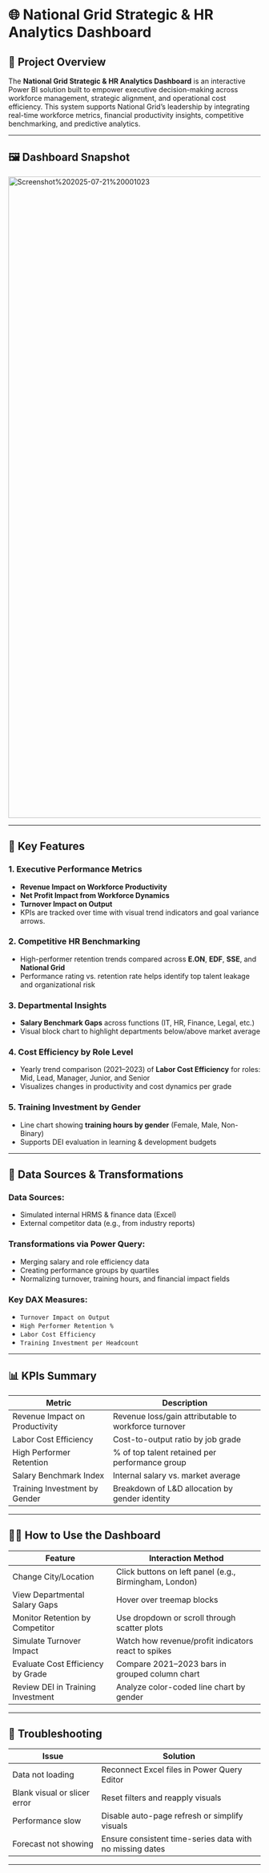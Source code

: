 # 🌐 National Grid Strategic & HR Analytics Dashboard

## 📌 Project Overview

The **National Grid Strategic & HR Analytics Dashboard** is an interactive Power BI solution built to empower executive decision-making across workforce management, strategic alignment, and operational cost efficiency. This system supports National Grid’s leadership by integrating real-time workforce metrics, financial productivity insights, competitive benchmarking, and predictive analytics.

---

## 🖼️ Dashboard Snapshot


<img width="1280" alt="Screenshot%202025-07-21%20001023"  src ="https://github.com/user-attachments/assets/a0fe062f-4e73-4f45-833f-a92574f02d26">

---

## 🧭 Key Features

### 1. Executive Performance Metrics
- **Revenue Impact on Workforce Productivity**
- **Net Profit Impact from Workforce Dynamics**
- **Turnover Impact on Output**
- KPIs are tracked over time with visual trend indicators and goal variance arrows.

### 2. Competitive HR Benchmarking
- High-performer retention trends compared across **E.ON**, **EDF**, **SSE**, and **National Grid**
- Performance rating vs. retention rate helps identify top talent leakage and organizational risk

### 3. Departmental Insights
- **Salary Benchmark Gaps** across functions (IT, HR, Finance, Legal, etc.)
- Visual block chart to highlight departments below/above market average

### 4. Cost Efficiency by Role Level
- Yearly trend comparison (2021–2023) of **Labor Cost Efficiency** for roles: Mid, Lead, Manager, Junior, and Senior
- Visualizes changes in productivity and cost dynamics per grade

### 5. Training Investment by Gender
- Line chart showing **training hours by gender** (Female, Male, Non-Binary)
- Supports DEI evaluation in learning & development budgets

---

## 🧰 Data Sources & Transformations

### Data Sources:
- Simulated internal HRMS & finance data (Excel)
- External competitor data (e.g., from industry reports)

### Transformations via Power Query:
- Merging salary and role efficiency data
- Creating performance groups by quartiles
- Normalizing turnover, training hours, and financial impact fields

### Key DAX Measures:
- `Turnover Impact on Output`
- `High Performer Retention %`
- `Labor Cost Efficiency`
- `Training Investment per Headcount`

---

## 📊 KPIs Summary

| Metric                               | Description                                             |
|--------------------------------------|---------------------------------------------------------|
| Revenue Impact on Productivity       | Revenue loss/gain attributable to workforce turnover    |
| Labor Cost Efficiency                | Cost-to-output ratio by job grade                       |
| High Performer Retention             | % of top talent retained per performance group          |
| Salary Benchmark Index               | Internal salary vs. market average                      |
| Training Investment by Gender        | Breakdown of L&D allocation by gender identity          |



---


## 🧑‍🏫 How to Use the Dashboard

| Feature                             | Interaction Method                                      |
|-------------------------------------|----------------------------------------------------------|
| Change City/Location                | Click buttons on left panel (e.g., Birmingham, London)   |
| View Departmental Salary Gaps       | Hover over treemap blocks                               |
| Monitor Retention by Competitor     | Use dropdown or scroll through scatter plots             |
| Simulate Turnover Impact            | Watch how revenue/profit indicators react to spikes      |
| Evaluate Cost Efficiency by Grade   | Compare 2021–2023 bars in grouped column chart           |
| Review DEI in Training Investment   | Analyze color-coded line chart by gender                 |

---


## 🧩 Troubleshooting

| Issue                         | Solution                                                |
|-------------------------------|----------------------------------------------------------|
| Data not loading              | Reconnect Excel files in Power Query Editor             |
| Blank visual or slicer error  | Reset filters and reapply visuals                       |
| Performance slow              | Disable auto-page refresh or simplify visuals           |
| Forecast not showing          | Ensure consistent time-series data with no missing dates|

---



